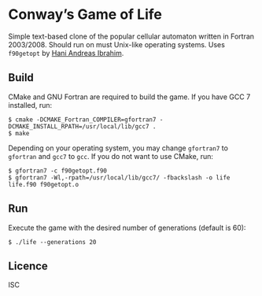 # Conway’s Game of Life
Simple text-based clone of the popular cellular automaton written in Fortran
2003/2008. Should run on must Unix-like operating systems. Uses `f90getopt` by
[Hani Andreas Ibrahim](https://github.com/haniibrahim/f90getopt).

## Build
CMake and GNU Fortran are required to build the game. If you have GCC 7
installed, run:
```
$ cmake -DCMAKE_Fortran_COMPILER=gfortran7 -DCMAKE_INSTALL_RPATH=/usr/local/lib/gcc7 .
$ make
```
Depending on your operating system, you may change `gfortran7` to `gfortran` and
`gcc7` to `gcc`. If you do not want to use CMake, run:
```
$ gfortran7 -c f90getopt.f90
$ gfortran7 -Wl,-rpath=/usr/local/lib/gcc7/ -fbackslash -o life life.f90 f90getopt.o
```

## Run
Execute the game with the desired number of generations (default is 60):
```
$ ./life --generations 20
```

## Licence
ISC

